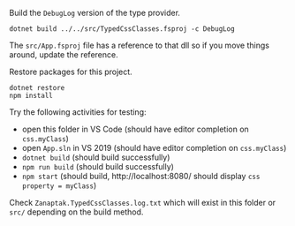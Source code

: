 Build the `DebugLog` version of the type provider.
```
dotnet build ../../src/TypedCssClasses.fsproj -c DebugLog
```

The `src/App.fsproj` file has a reference to that dll so if you move things around, update the reference.

Restore packages for this project.
```
dotnet restore
npm install
```

Try the following activities for testing:
* open this folder in VS Code (should have editor completion on `css.myClass`)
* open `App.sln` in VS 2019 (should have editor completion on `css.myClass`)
* `dotnet build` (should build successfully)
* `npm run build` (should build successfully)
* `npm start` (should build, http://localhost:8080/ should display `css property = myClass`)

Check `Zanaptak.TypedCssClasses.log.txt` which will exist in this folder or `src/` depending on the build method.
